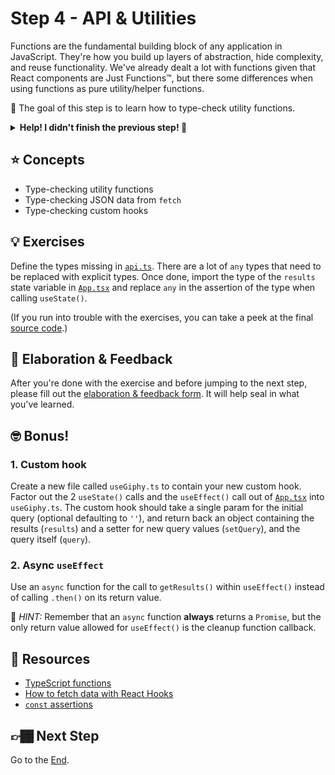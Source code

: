# Step 4 - API & Utilities

Functions are the fundamental building block of any application in JavaScript. They're how you build up layers of abstraction, hide complexity, and reuse functionality. We've already dealt a lot with functions given that React components are Just Functions™, but there some differences when using functions as pure utility/helper functions.

🏅 The goal of this step is to learn how to type-check utility functions.

<details>
  <summary><b>Help! I didn't finish the previous step! 🚨</b></summary>

If you didn't successfully complete the previous step, that's okay! The steps are meant to push you. 😄

However, you may find yourself in a position where you app is not compiling because of TypeScript errors, and it's preventing you from working on the next step. No problem! Stash your changes **in a new terminal window**, and you should be good to continue:

```sh
git stash push -m "In-progress Step 3 exercises"
```

Your app should automatically reset and you should be able to continue on with the current step.

</details>

## ⭐ Concepts

- Type-checking utility functions
- Type-checking JSON data from `fetch`
- Type-checking custom hooks

## 💡 Exercises

Define the types missing in [`api.ts`](./api.ts). There are a lot of `any` types that need to be replaced with explicit types. Once done, import the type of the `results` state variable in [`App.tsx`](./App.tsx) and replace `any` in the assertion of the type when calling `useState()`.

(If you run into trouble with the exercises, you can take a peek at the final [source code](./final/App.tsx).)

## 🧠 Elaboration & Feedback

After you're done with the exercise and before jumping to the next step, please fill out the [elaboration & feedback form](https://docs.google.com/forms/d/e/1FAIpQLScRocWvtbrl4XmT5_NRiE8bSK3CMZil-ZQByBAt8lpsurcRmw/viewform?usp=pp_url&entry.1671251225=TypeScript+For+React+Developers+Minishop&entry.1984987236=Step+4+-+API+/+Utilities). It will help seal in what you've learned.

## 🤓 Bonus!

### 1. Custom hook

Create a new file called `useGiphy.ts` to contain your new custom hook. Factor out the 2 `useState()` calls and the `useEffect()` call out of [`App.tsx`](./App.tsx) into `useGiphy.ts`. The custom hook should take a single param for the initial query (optional defaulting to `''`), and return back an object containing the results (`results`) and a setter for new query values (`setQuery`), and the query itself (`query`).

### 2. Async `useEffect`

Use an `async` function for the call to `getResults()` within `useEffect()` instead of calling `.then()` on its return value.

🔑 _HINT:_ Remember that an `async` function **always** returns a `Promise`, but the only return value allowed for `useEffect()` is the cleanup function callback.

## 📕 Resources

- [TypeScript functions](https://www.typescriptlang.org/docs/handbook/functions.html)
- [How to fetch data with React Hooks](https://www.robinwieruch.de/react-hooks-fetch-data)
- [`const` assertions](https://devblogs.microsoft.com/typescript/announcing-typescript-3-4/#const-assertions)

## 👉🏾 Next Step

Go to the [End](../end).
